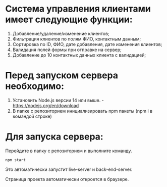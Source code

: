 # Система управления клиентами имеет следующие функции:

1) Добавление/удаление/изменение клиентов;
2) Фильтрация клиентов по полям ФИО, контактным данным;
3) Сортировка по ID, ФИО, дате добавления, дате изменения клиентов;
4) Валидация полей формы при отправке на сервер;
5) Добавление до 10 контактных данных клиента с валидацией;


# Перед запуском сервера необходимо:

1) Установить Node.js версии 14 или выше. - https://nodejs.org/en/download
2) В папке с репозиторием инициализировать npm пакеты (npm i в командой строке)

# Для запуска сервера:

Перейдите в папку с репозиторием и выполните команду.
``````
npm start
``````
Это автоматически запустит live-server и back-end-server. 

Страница проекта автоматически откроется в браузере.
